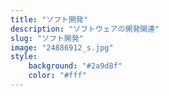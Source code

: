 ```yaml
---
title: "ソフト開発"
description: "ソフトウェアの開発関連"
slug: "ソフト開発"
image: "24886912_s.jpg"
style:
    background: "#2a9d8f"
    color: "#fff"
---
```

